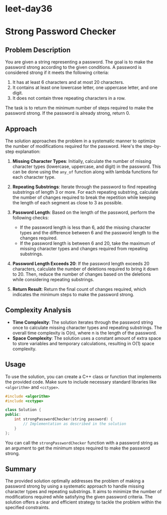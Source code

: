 # leet-day36

# Strong Password Checker

## Problem Description

You are given a string representing a password. The goal is to make the password strong according to the given conditions. A password is considered strong if it meets the following criteria:

1. It has at least 6 characters and at most 20 characters.
2. It contains at least one lowercase letter, one uppercase letter, and one digit.
3. It does not contain three repeating characters in a row.

The task is to return the minimum number of steps required to make the password strong. If the password is already strong, return 0.

## Approach

The solution approaches the problem in a systematic manner to optimize the number of modifications required for the password. Here's the step-by-step explanation:

1. **Missing Character Types**: Initially, calculate the number of missing character types (lowercase, uppercase, and digit) in the password. This can be done using the `any_of` function along with lambda functions for each character type.

2. **Repeating Substrings**: Iterate through the password to find repeating substrings of length 3 or more. For each repeating substring, calculate the number of changes required to break the repetition while keeping the length of each segment as close to 3 as possible.

3. **Password Length**: Based on the length of the password, perform the following checks:
   - If the password length is less than 6, add the missing character types and the difference between 6 and the password length to the changes required.
   - If the password length is between 6 and 20, take the maximum of missing character types and changes required from repeating substrings.

4. **Password Length Exceeds 20**: If the password length exceeds 20 characters, calculate the number of deletions required to bring it down to 20. Then, reduce the number of changes based on the deletions while considering repeating substrings.

5. **Return Result**: Return the final count of changes required, which indicates the minimum steps to make the password strong.

## Complexity Analysis

- **Time Complexity**: The solution iterates through the password string once to calculate missing character types and repeating substrings. The overall time complexity is O(n), where n is the length of the password.
- **Space Complexity**: The solution uses a constant amount of extra space to store variables and temporary calculations, resulting in O(1) space complexity.

## Usage

To use the solution, you can create a C++ class or function that implements the provided code. Make sure to include necessary standard libraries like `<algorithm>` and `<cctype>`.

```cpp
#include <algorithm>
#include <cctype>

class Solution {
public:
    int strongPasswordChecker(string password) {
        // Implementation as described in the solution
    }
};
```

You can call the `strongPasswordChecker` function with a password string as an argument to get the minimum steps required to make the password strong.

## Summary

The provided solution optimally addresses the problem of making a password strong by using a systematic approach to handle missing character types and repeating substrings. It aims to minimize the number of modifications required while satisfying the given password criteria. The solution offers a clear and efficient strategy to tackle the problem within the specified constraints.
